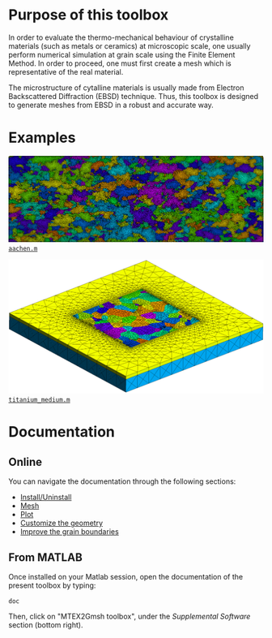 # Purpose of this toolbox
In order to evaluate the thermo-mechanical behaviour of crystalline materials (such as metals or ceramics) at microscopic scale, one usually perform numerical simulation at grain scale using the Finite Element Method. In order to proceed, one must first create a mesh which is representative of the real material.

The microstructure of cytalline materials is usually made from Electron Backscattered Diffraction (EBSD) technique. Thus, this toolbox is designed to generate meshes from EBSD in a robust and accurate way.

# Examples
![Example: aachen.m](./Examples/aachen.png)
[``aachen.m``](Examples/aachen.m)


![Example: titanium_medium.m](./Examples/titanium_medium.png)
[``titanium_medium.m``](Examples/titanium_medium.m)

# Documentation
## Online
You can navigate the documentation through the following sections:
 - [Install/Uninstall](html/install.html)
 - [Mesh](html/meshing.html)
 - [Plot](html/plotting)
 - [Customize the geometry](html/custom)
 - [Improve the grain boundaries](html/improvegeometry)

## From MATLAB
Once installed on your Matlab session, open the documentation of the present toolbox by typing:

    doc
    
Then, click on "MTEX2Gmsh toolbox", under the _Supplemental Software_ section (bottom right).
